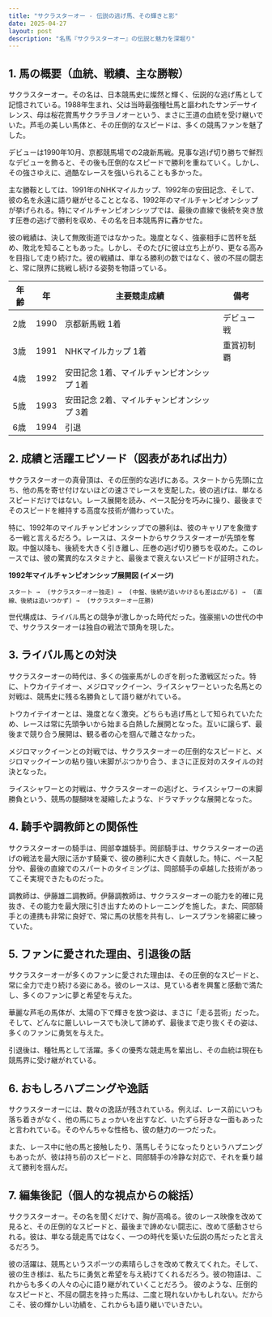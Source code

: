 ```yaml
---
title: "サクラスターオー - 伝説の逃げ馬、その輝きと影"
date: 2025-04-27
layout: post
description: "名馬『サクラスターオー』の伝説と魅力を深堀り"
---
```


## 1. 馬の概要（血統、戦績、主な勝鞍）

サクラスターオー。その名は、日本競馬史に燦然と輝く、伝説的な逃げ馬として記憶されている。1988年生まれ、父は当時最強種牡馬と謳われたサンデーサイレンス、母は桜花賞馬サクラチヨノオーという、まさに王道の血統を受け継いでいた。芦毛の美しい馬体と、その圧倒的なスピードは、多くの競馬ファンを魅了した。

デビューは1990年10月、京都競馬場での2歳新馬戦。見事な逃げ切り勝ちで鮮烈なデビューを飾ると、その後も圧倒的なスピードで勝利を重ねていく。しかし、その強さゆえに、過酷なレースを強いられることも多かった。

主な勝鞍としては、1991年のNHKマイルカップ、1992年の安田記念、そして、彼の名を永遠に語り継がせることとなる、1992年のマイルチャンピオンシップが挙げられる。特にマイルチャンピオンシップでは、最後の直線で後続を突き放す圧巻の逃げで勝利を収め、その名を日本競馬界に轟かせた。

彼の戦績は、決して無敗街道ではなかった。幾度となく、強豪相手に苦杯を舐め、敗北を知ることもあった。しかし、そのたびに彼は立ち上がり、更なる高みを目指して走り続けた。彼の戦績は、単なる勝利の数ではなく、彼の不屈の闘志と、常に限界に挑戦し続ける姿勢を物語っている。

| 年齢 | 年 | 主要競走成績 | 備考 |
|---|---|---|---|
| 2歳 | 1990 | 京都新馬戦 1着 | デビュー戦 |
| 3歳 | 1991 | NHKマイルカップ 1着 | 重賞初制覇 |
| 4歳 | 1992 | 安田記念 1着、マイルチャンピオンシップ 1着 |  |
| 5歳 | 1993 | 安田記念 2着、マイルチャンピオンシップ 3着 |  |
| 6歳 | 1994 |  引退 |  |


## 2. 成績と活躍エピソード（図表があれば出力）

サクラスターオーの真骨頂は、その圧倒的な逃げにある。スタートから先頭に立ち、他の馬を寄せ付けないほどの速さでレースを支配した。彼の逃げは、単なるスピードだけではない。レース展開を読み、ペース配分を巧みに操り、最後までそのスピードを維持する高度な技術が備わっていた。

特に、1992年のマイルチャンピオンシップでの勝利は、彼のキャリアを象徴する一戦と言えるだろう。レースは、スタートからサクラスターオーが先頭を奪取。中盤以降も、後続を大きく引き離し、圧巻の逃げ切り勝ちを収めた。このレースでは、彼の驚異的なスタミナと、最後まで衰えないスピードが証明された。


**1992年マイルチャンピオンシップ展開図 (イメージ)**

```
スタート →  (サクラスターオー独走) →  (中盤、後続が追いかけるも差は広がる) →  (直線、後続は追いつかず) →  (サクラスターオー圧勝)
```

世代構成は、ライバル馬との競争が激しかった時代だった。強豪揃いの世代の中で、サクラスターオーは独自の戦法で頭角を現した。


## 3. ライバル馬との対決

サクラスターオーの時代は、多くの強豪馬がしのぎを削った激戦区だった。特に、トウカイテイオー、メジロマックイーン、ライスシャワーといった名馬との対戦は、競馬史に残る名勝負として語り継がれている。

トウカイテイオーとは、幾度となく激突。どちらも逃げ馬として知られていたため、レースは常に先頭争いから始まる白熱した展開となった。互いに譲らず、最後まで競り合う展開は、観る者の心を掴んで離さなかった。

メジロマックイーンとの対戦では、サクラスターオーの圧倒的なスピードと、メジロマックイーンの粘り強い末脚がぶつかり合う、まさに正反対のスタイルの対決となった。

ライスシャワーとの対戦は、サクラスターオーの逃げと、ライスシャワーの末脚勝負という、競馬の醍醐味を凝縮したような、ドラマチックな展開となった。


## 4. 騎手や調教師との関係性

サクラスターオーの騎手は、岡部幸雄騎手。岡部騎手は、サクラスターオーの逃げの戦法を最大限に活かす騎乗で、彼の勝利に大きく貢献した。特に、ペース配分や、最後の直線でのスパートのタイミングは、岡部騎手の卓越した技術があってこそ実現できたものだった。

調教師は、伊藤雄二調教師。伊藤調教師は、サクラスターオーの能力を的確に見抜き、その能力を最大限に引き出すためのトレーニングを施した。また、岡部騎手との連携も非常に良好で、常に馬の状態を共有し、レースプランを綿密に練っていた。


## 5. ファンに愛された理由、引退後の話

サクラスターオーが多くのファンに愛された理由は、その圧倒的なスピードと、常に全力で走り続ける姿にある。彼のレースは、見ている者を興奮と感動で満たし、多くのファンに夢と希望を与えた。

華麗な芦毛の馬体が、太陽の下で輝きを放つ姿は、まさに「走る芸術」だった。そして、どんなに厳しいレースでも決して諦めず、最後まで走り抜くその姿は、多くのファンに勇気を与えた。

引退後は、種牡馬として活躍。多くの優秀な競走馬を輩出し、その血統は現在も競馬界に受け継がれている。


## 6. おもしろハプニングや逸話

サクラスターオーには、数々の逸話が残されている。例えば、レース前にいつも落ち着きがなく、他の馬にちょっかいを出すなど、いたずら好きな一面もあったと言われている。そのやんちゃな性格も、彼の魅力の一つだった。

また、レース中に他の馬と接触したり、落馬しそうになったりというハプニングもあったが、彼は持ち前のスピードと、岡部騎手の冷静な対応で、それを乗り越えて勝利を掴んだ。


## 7. 編集後記（個人的な視点からの総括）

サクラスターオー。その名を聞くだけで、胸が高鳴る。彼のレース映像を改めて見ると、その圧倒的なスピードと、最後まで諦めない闘志に、改めて感動させられる。彼は、単なる競走馬ではなく、一つの時代を築いた伝説の馬だったと言えるだろう。

彼の活躍は、競馬というスポーツの素晴らしさを改めて教えてくれた。そして、彼の生き様は、私たちに勇気と希望を与え続けてくれるだろう。彼の物語は、これからも多くの人々の心に語り継がれていくことだろう。  彼のような、圧倒的なスピードと、不屈の闘志を持った馬は、二度と現れないかもしれない。だからこそ、彼の輝かしい功績を、これからも語り継いでいきたい。
